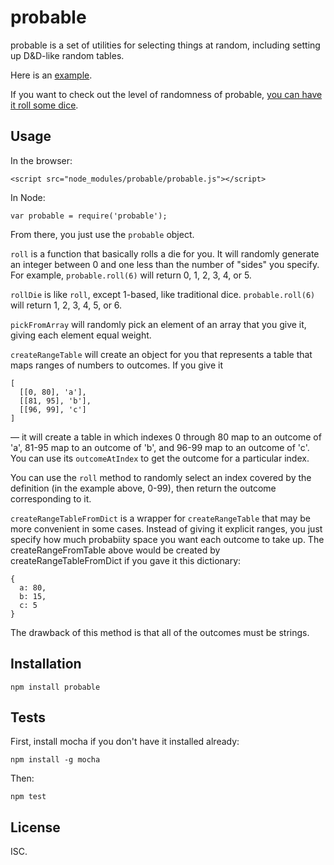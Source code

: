 probable
========

probable is a set of utilities for selecting things at random, including setting up D&D-like random tables.

Here is an [example](http://jimkang.com/probable/examples/browser.html).

If you want to check out the level of randomness of probable, [you can have it roll some dice](http://jimkang.com/probable/examples/probabilitydist.html).

Usage
-----

In the browser:

    <script src="node_modules/probable/probable.js"></script>

In Node:

    var probable = require('probable');

From there, you just use the `probable` object.

`roll` is a function that basically rolls a die for you. It will randomly generate an integer between 0 and one less than the number of "sides" you specify. For example, `probable.roll(6)` will return 0, 1, 2, 3, 4, or 5.

`rollDie` is like `roll`, except 1-based, like traditional dice. `probable.roll(6)` will return 1, 2, 3, 4, 5, or 6.

`pickFromArray` will randomly pick an element of an array that you give it, giving each element equal weight.

`createRangeTable` will create an object for you that represents a table that maps ranges of numbers to outcomes. If you give it

    [
      [[0, 80], 'a'],
      [[81, 95], 'b'],
      [[96, 99], 'c']
    ]

&mdash; it will create a table in which indexes 0 through 80 map to an outcome of 'a', 81-95 map to an outcome of 'b', and 96-99 map to an outcome of 'c'. You can use its `outcomeAtIndex` to get the outcome for a particular index.

You can use the `roll` method to randomly select an index covered by the definition (in the example above, 0-99), then return the outcome corresponding to it.

`createRangeTableFromDict` is a wrapper for `createRangeTable` that may be more convenient in some cases. Instead of giving it explicit ranges, you just specify how much probabiity space you want each outcome to take up. The createRangeFromTable above would be created by createRangeTableFromDict if you gave it this dictionary:

    {
      a: 80,
      b: 15,
      c: 5
    }

The drawback of this method is that all of the outcomes must be strings.


Installation
------------

    npm install probable

Tests
-----

First, install mocha if you don't have it installed already:

    npm install -g mocha

Then:

    npm test

License
-------

ISC.
